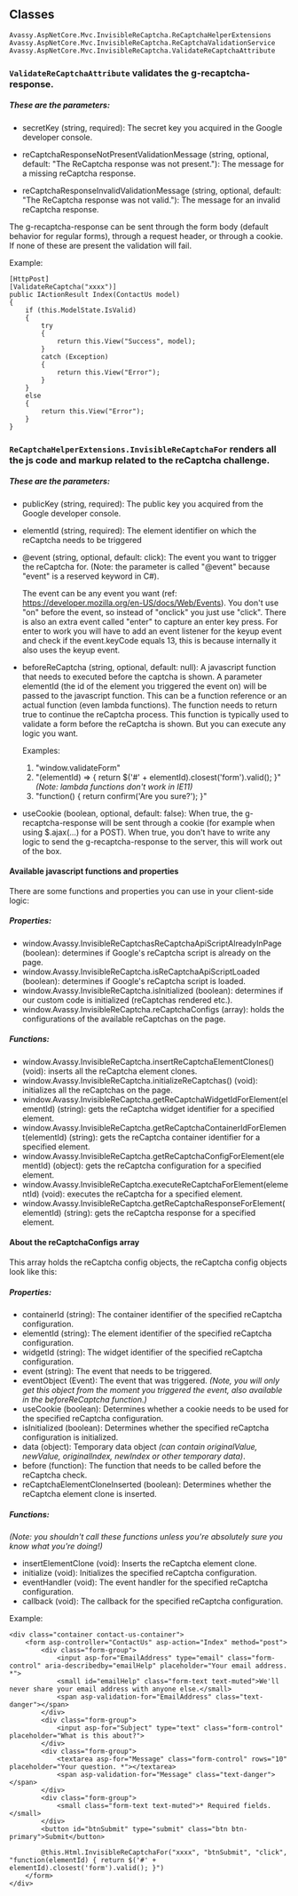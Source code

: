 ## Classes

`Avassy.AspNetCore.Mvc.InvisibleReCaptcha.ReCaptchaHelperExtensions`
`Avassy.AspNetCore.Mvc.InvisibleReCaptcha.ReCaptchaValidationService`
`Avassy.AspNetCore.Mvc.InvisibleReCaptcha.ValidateReCaptchaAttribute`


### `ValidateReCaptchaAttribute` validates the g-recaptcha-response.
##### These are the parameters:

- secretKey (string, required): The secret key you acquired in the Google developer console.

- reCaptchaResponseNotPresentValidationMessage (string, optional, default: "The ReCaptcha response was not present."): The message for a missing reCaptcha response.

- reCaptchaResponseInvalidValidationMessage (string, optional, default: "The ReCaptcha response was not valid."): The message for an invalid reCaptcha response.


The g-recaptcha-response can be sent through the form body (default behavior for regular forms), through a request header, or through a cookie. If none of these are present the validation will fail.

Example:

    [HttpPost]
    [ValidateReCaptcha("xxxx")]
    public IActionResult Index(ContactUs model)
    {
        if (this.ModelState.IsValid)
        {
            try
            {
                return this.View("Success", model);
            }
            catch (Exception)
            {
                return this.View("Error");
            }
        }
        else
        {
            return this.View("Error");
        }
    }

### `ReCaptchaHelperExtensions.InvisibleReCaptchaFor` renders all the js code and markup related to the reCaptcha challenge.
##### These are the parameters:

- publicKey (string, required): The public key you acquired from the Google developer console.

- elementId (string, required): The element identifier on which the reCaptcha needs to be triggered

- @event (string, optional, default: click): The event you want to trigger the reCaptcha for. (Note: the parameter is called "@event" because "event" is a reserved keyword in C#).

   The event can be any event you want (ref: https://developer.mozilla.org/en-US/docs/Web/Events). You don't use "on" before the event, so instead of "onclick" you just use "click". There is also an extra event called "enter" to capture an enter key press. For enter to work you will have to add an event listener for the keyup event and check if the event.keyCode equals 13, this is because internally it also uses the keyup event.

- beforeReCaptcha (string, optional, default: null): A javascript function that needs to executed before the captcha is shown. A parameter elementId (the id of the element you triggered the event on) will be passed to the javascript function. This can be a function reference or an actual function (even lambda functions). The function needs to return true to continue the reCaptcha process. This function is typically used to validate a form before the reCaptcha is shown. But you can execute any logic you want.

   Examples:

   1. "window.validateForm"
   2. "(elementId) => { return $('#' + elementId).closest('form').valid(); }" *(Note: lambda functions don't work in IE11)*
   3. "function() { return confirm('Are you sure?'); }"
   
   
- useCookie (boolean, optional, default: false): When true, the g-recaptcha-response will be sent through a cookie (for example when using $.ajax(...) for a POST). When true, you don't have to write any logic to send the g-recaptcha-response to the server, this will work out of the box.

#### Available javascript functions and properties

There are some functions and properties you can use in your client-side logic:

##### Properties:

- window.Avassy.InvisibleReCaptchasReCaptchaApiScriptAlreadyInPage (boolean): determines if Google's reCaptcha script is already on the page.
- window.Avassy.InvisibleReCaptcha.isReCaptchaApiScriptLoaded (boolean): determines if Google's reCaptcha script is loaded.
- window.Avassy.InvisibleReCaptcha.isInitialized (boolean): determines if our custom code is initialized (reCaptchas rendered etc.).
- window.Avassy.InvisibleReCaptcha.reCaptchaConfigs (array): holds the configurations of the available reCaptchas on the page.

##### Functions:

- window.Avassy.InvisibleReCaptcha.insertReCaptchaElementClones() (void): inserts all the reCaptcha element clones.
- window.Avassy.InvisibleReCaptcha.initializeReCaptchas() (void): initializes all the reCaptchas on the page.
- window.Avassy.InvisibleReCaptcha.getReCaptchaWidgetIdForElement(elementId) (string): gets the reCaptcha widget identifier for a specified element.
- window.Avassy.InvisibleReCaptcha.getReCaptchaContainerIdForElement(elementId) (string): gets the reCaptcha container identifier for a specified element.
- window.Avassy.InvisibleReCaptcha.getReCaptchaConfigForElement(elementId) (object): gets the reCaptcha configuration for a specified element.
- window.Avassy.InvisibleReCaptcha.executeReCaptchaForElement(elementId) (void): executes the reCaptcha for a specified element.
- window.Avassy.InvisibleReCaptcha.getReCaptchaResponseForElement(elementId) (string): gets the reCaptcha response for a specified element.

#### About the reCaptchaConfigs array

This array holds the reCaptcha config objects, the reCaptcha config objects look like this:

##### Properties:

- containerId (string): The container identifier of the specified reCaptcha configuration.
- elementId (string): The element identifier of the specified reCaptcha configuration.
- widgetId (string): The widget identifier of the specified reCaptcha configuration.
- event (string): The event that needs to be triggered.
- eventObject (Event): The event that was triggered. *(Note, you will only get this object from the moment you triggered the event, also available in the beforeReCaptcha function.)*
- useCookie (boolean): Determines whether a cookie needs to be used for the specified reCaptcha configuration.
- isInitialized (boolean): Determines whether the specified reCaptcha configuration is initialized.
- data (object): Temporary data object *(can contain originalValue, newValue, originalIndex, newIndex or other temporary data)*.
- before (function): The function that needs to be called before the reCaptcha check.
- reCaptchaElementCloneInserted (boolean): Determines whether the reCaptcha element clone is inserted.

##### Functions:

*(Note: you shouldn't call these functions unless you're absolutely sure you know what you're doing!)*

- insertElementClone (void): Inserts the reCaptcha element clone.
- initialize (void): Initializes the specified reCaptcha configuration.
- eventHandler (void): The event handler for the specified reCaptcha configuration.
- callback (void): The callback for the specified reCaptcha configuration.

Example:

    <div class="container contact-us-container">
        <form asp-controller="ContactUs" asp-action="Index" method="post">
            <div class="form-group">
                <input asp-for="EmailAddress" type="email" class="form-control" aria-describedby="emailHelp" placeholder="Your email address. *">
                <small id="emailHelp" class="form-text text-muted">We'll never share your email address with anyone else.</small>
                <span asp-validation-for="EmailAddress" class="text-danger"></span>
            </div>
            <div class="form-group">
                <input asp-for="Subject" type="text" class="form-control" placeholder="What is this about?">
            </div>
            <div class="form-group">
                <textarea asp-for="Message" class="form-control" rows="10" placeholder="Your question. *"></textarea>
                <span asp-validation-for="Message" class="text-danger"></span>
            </div>
            <div class="form-group">
                <small class="form-text text-muted">* Required fields.</small>
            </div>
            <button id="btnSubmit" type="submit" class="btn btn-primary">Submit</button>

            @this.Html.InvisibleReCaptchaFor("xxxx", "btnSubmit", "click", "function(elementId) { return $('#' + elementId).closest('form').valid(); }")
        </form>
    </div>
